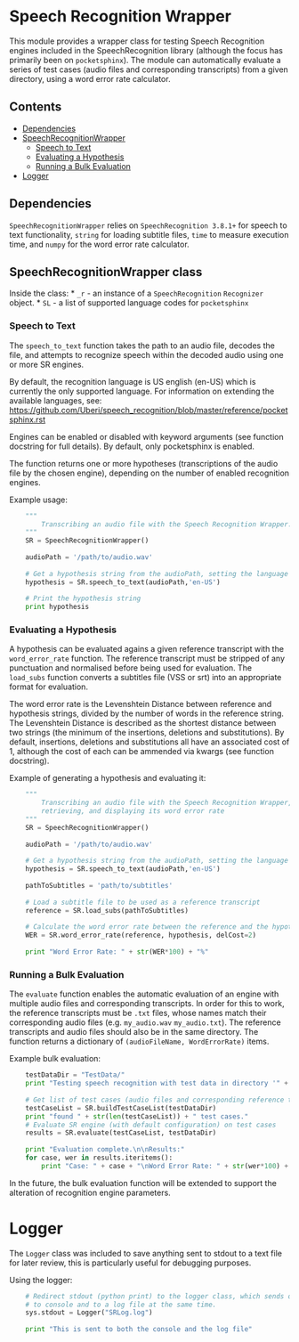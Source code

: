 # Speech Recognition Wrapper

This module provides a wrapper class for testing Speech Recognition engines included in the SpeechRecognition library (although the focus has primarily been on `pocketsphinx`).  The module can automatically evaluate a series of test cases (audio files and corresponding transcripts) from a given directory, using a word error rate calculator.

## Contents

* [Dependencies](#markdown-header-dependencies)
* [SpeechRecognitionWrapper](#markdown-header-SpeechRecognitionWrapper-class)
    * [Speech to Text](#markdown-header-Speech-To-Text)
    * [Evaluating a Hypothesis](#markdown-header-Evaluating-a-Hypothesis)
    * [Running a Bulk Evaluation](#markdown-header-Running-a-Bulk-Evaluation)
* [Logger](#markdown-header-Logger)

## Dependencies
`SpeechRecognitionWrapper` relies on `SpeechRecognition 3.8.1+` for speech to text functionality, `string` for loading subtitle files, `time` to measure execution time, and `numpy` for the word error rate calculator.

## SpeechRecognitionWrapper class<a name="SRWClass">
Inside the class:
    * `_r` - an instance of a `SpeechRecognition` `Recognizer` object.
    * `SL` - a list of supported language codes for `pocketsphinx`

### Speech to Text<a id="SpeechToText">
The `speech_to_text` function takes the path to an audio file, decodes the file, and attempts to recognize speech within the decoded audio using one or more SR engines.

By default, the recognition language is US english (en-US) which is currently the only supported language.  For information on extending the available languages, see: https://github.com/Uberi/speech_recognition/blob/master/reference/pocketsphinx.rst

Engines can be enabled or disabled with keyword arguments (see function docstring for full details).  By default, only pocketsphinx is enabled.

The function returns one or more hypotheses (transcriptions of the audio file by the chosen engine), depending on the number of enabled recognition engines.

Example usage:
```Python
    """
        Transcribing an audio file with the Speech Recognition Wrapper.
    """
    SR = SpeechRecognitionWrapper()
    
    audioPath = '/path/to/audio.wav'
    
    # Get a hypothesis string from the audioPath, setting the language tyo en-US
    hypothesis = SR.speech_to_text(audioPath,'en-US')
    
    # Print the hypothesis string
    print hypothesis
```

### Evaluating a Hypothesis<a name="Eval">
A hypothesis can be evaluated agains a given reference transcript with the `word_error_rate` function.  The reference transcript must be stripped of any punctuation and normalised before being used for evaluation.  The `load_subs` function converts a subtitles file (VSS or srt) into an appropriate format for evaluation.

The word error rate is the Levenshtein Distance between reference and hypothesis strings, divided by the number of words in the reference string.  The Levenshtein Distance is described as the shortest distance between two strings (the minimum of the insertions, deletions and substitutions).  By default, insertions, deletions and substitutions all have an associated cost of 1, although the cost of each can be ammended via kwargs (see function docstring). 

Example of generating a hypothesis and evaluating it:
```Python
    """
        Transcribing an audio file with the Speech Recognition Wrapper,
        retrieving, and displaying its word error rate
    """
    SR = SpeechRecognitionWrapper()
    
    audioPath = '/path/to/audio.wav'
    
    # Get a hypothesis string from the audioPath, setting the language tyo en-US
    hypothesis = SR.speech_to_text(audioPath,'en-US')
    
    pathToSubtitles = 'path/to/subtitles'
    
    # Load a subtitle file to be used as a reference transcript
    reference = SR.load_subs(pathToSubtitles)
    
    # Calculate the word error rate between the reference and the hypothesis, assigning a different deletion cost of 2.
    WER = SR.word_error_rate(reference, hypothesis, delCost=2)
    
    print "Word Error Rate: " + str(WER*100) + "%"
```


### Running a Bulk Evaluation<a name="BulkEval">
The `evaluate` function enables the automatic evaluation of an engine with multiple audio files and corresponding transcripts.  In order for this to work, the reference transcripts must be `.txt` files, whose names match their corresponding audio files (e.g. `my_audio.wav` `my_audio.txt`).  The reference transcripts and audio files should also be in the same directory.
The function returns a dictionary of `(audioFileName, WordErrorRate)` items.

Example bulk evaluation:
```Python
    testDataDir = "TestData/"
    print "Testing speech recognition with test data in directory '" + testDataDir + "'"
    
    # Get list of test cases (audio files and corresponding reference transcripts) from test data directory
    testCaseList = SR.buildTestCaseList(testDataDir)
    print "found " + str(len(testCaseList)) + " test cases."
    # Evaluate SR engine (with default configuration) on test cases
    results = SR.evaluate(testCaseList, testDataDir)
    
    print "Evaluation complete.\n\nResults:"
    for case, wer in results.iteritems():
        print "Case: " + case + "\nWord Error Rate: " + str(wer*100) + "%"
```

In the future, the bulk evaluation function will be extended to support the alteration of recognition engine parameters.

# Logger<a id="Logger">
The `Logger` class was included to save anything sent to stdout to a text file for later review, this is particularly useful for debugging purposes.

Using the logger:
```Python
    # Redirect stdout (python print) to the logger class, which sends outstream
    # to console and to a log file at the same time.
    sys.stdout = Logger("SRLog.log")
    
    print "This is sent to both the console and the log file"
```
